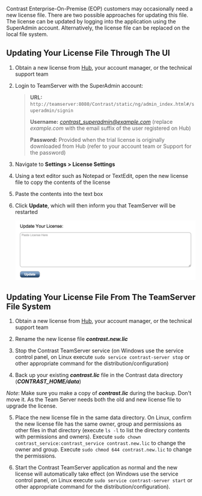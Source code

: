 <!--
title: "How Do I Update My EOP License File?"
description: "Overview of the two license update options"
-->

Contrast Enterprise-On-Premise (EOP) customers may occasionally need a new license file. There are two possible approaches for updating this file. The license can be updated by logging into the application using the SuperAdmin account.  Alternatively, the license file can be replaced on the local file system.


## Updating Your License File Through The UI

1. Obtain a new license from [Hub](https://hub.contrastsecurity.com/h/), your account manager, or the technical support team
2. Login to TeamServer with the SuperAdmin account:

    > **URL:** ```http://teamserver:8080/Contrast/static/ng/admin_index.html#/superadmin/signin```
    > 
    > **Username:** *contrast_superadmin@example.com* (replace *example.com* with the email suffix of the user registered on Hub)
    > 
    > **Password:** Provided when the trial license is originally downloaded from Hub (refer to your account team or Support for the password)

3. Navigate to **Settings > License Settings**
4. Using a text editor such as Notepad or TextEdit, open the new license file to copy the contents of the license

5. Paste the contents into the text box
6. Click **Update**, which will then inform you that TeamServer will be restarted

    <a href="assets/images/KB1-b02.png" rel="lightbox" title="License Update"><img class="thumbnail" src="assets/images/KB1-b02.png"/></a>


## Updating Your License File From The TeamServer File System

1. Obtain a new license from [Hub](https://hub.contrastsecurity.com/h/), your account manager, or the technical support team

2. Rename the new license file ***contrast.new.lic***

3. Stop the Contrast TeamServer service (on Windows use the service control panel, on Linux execute ```sudo service contrast-server stop``` or other appropriate command for the distribution/configuration)

4. Back up your existing ***contrast.lic*** file in the Contrast data directory (***CONTRAST_HOME/data***)

*Note*: Make sure you make a copy of ***contrast.lic*** during the backup. Don't move it. As the Team Server needs both the old and new license file to upgrade the license.

5. Place the new license file in the same data directory. On Linux, confirm the new license file has the same owner, group and permissions as other files in that directory (execute ```ls -l``` to list the directory contents with permissions and owners). 
Execute ```sudo chown contrast_service:contrast_service contrast.new.lic``` to change the owner and group. Execute ```sudo chmod 644 contrast.new.lic``` to change the permissions.

6. Start the Contrast TeamServer application as normal and the new license will automatically take effect (on Windows use the service control panel, on Linux execute ```sudo service contrast-server start``` or other appropriate command for the distribution/configuration).

